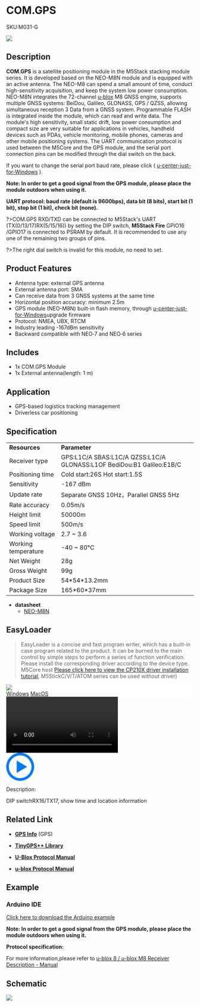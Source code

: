 # COM.GPS

<el-tag effect="plain">SKU:M031-G</el-tag>

<div class="product_pic"><img src="assets/img/product_pics/module/com.x_gps/comx_gps.webp"></div>

## Description

**COM.GPS** is a satellite positioning module in the M5Stack stacking module series. It is developed based on the NEO-M8N module and is equipped with an active antenna. The NEO-M8 can spend a small amount of time, conduct high-sensitivity acquisition, and keep the system low power consumption. NEO-M8N integrates the 72-channel [u-blox](https://www.u-blox.com) M8 GNSS engine, supports multiple GNSS systems: BeiDou, Galileo, GLONASS, GPS / QZSS, allowing simultaneous reception 3 Data from a GNSS system. Programmable FLASH is integrated inside the module, which can read and write data. The module's high sensitivity, small static drift, low power consumption and compact size are very suitable for applications in vehicles, handheld devices such as PDAs, vehicle monitoring, mobile phones, cameras and other mobile positioning systems. The UART communication protocol is used between the M5Core and the GPS module, and the serial port connection pins can be modified through the dial switch on the back.

If you want to change the serial port baud rate, please click ( [u-center-just-for-Windows](https://www.u-blox.com/en/product/u-center-windows) ).

**Note: In order to get a good signal from the GPS module, please place the module outdoors when using it.**

**UART protocol: baud rate (default is 9600bps), data bit (8 bits), start bit (1 bit), stop bit (1 bit), check bit (none).**

?>COM.GPS RXD/TXD can be connected to M5Stack's UART (TX(0/13/17)RX(5/15/16)) by setting the DIP switch, **M5Stack Fire** GPIO16 /GPIO17 is connected to PSRAM by default. It is recommended to use any one of the remaining two groups of pins.

?>The right dial switch is invalid for this module, no need to set.

## Product Features

- Antenna type: external GPS antenna
- External antenna port: SMA
- Can receive data from 3 GNSS systems at the same time
- Horizontal position accuracy: minimum 2.5m
- GPS module (NEO-M8N) built-in flash memory, through [u-center-just-for-Windows](https://www.u-blox.com/en/product/u-center-windows)upgrade firmware
- Protocol: NMEA, UBX, RTCM
- Industry leading -167dBm sensitivity
- Backward compatible with NEO‑7 and NEO‑6 series

## Includes

-  1x COM.GPS Module
-  1x External antenna(length: 1 m)

## Application

- GPS-based logistics tracking management
- Driverless car positioning

## Specification

<table>
   <tr style="font-weight:bold">
      <td>Resources</td>
      <td>Parameter</td>
   </tr>
   <tr>
      <td>Receiver type</td>
      <td>GPS:L1C/A SBAS:L1C/A QZSS:L1C/A GLONASS:L1OF BediDou:B1 Galileo:E1B/C</td>
   </tr>
   <tr>
      <td>Positioning time</td>
      <td>Cold start:26S Hot start:1.5S </td>
   </tr>
   <tr>
      <td>Sensitivity</td>
      <td>-167 dBm</td>
   </tr>
   <tr>
      <td>Update rate</td>
      <td>Separate GNSS 10Hz，Parallel GNSS 5Hz</td>
   </tr>
   <tr>
      <td>Rate accuracy</td>
      <td>0.05m/s</td>
   </tr>
   <tr>
      <td>Height limit</td>
      <td>50000m</td>
   </tr>
   <tr>
      <td>Speed limit</td>
      <td>500m/s</td>
   </tr>
   <tr>
      <td>Working voltage</td>
      <td>2.7 ~ 3.6</td>
   </tr>
   <tr>
      <td>Working temperature</td>
      <td>-40 ~ 80°C</td>
   </tr>
   <tr>
      <td>Net Weight</td>
      <td>28g</td>
   </tr>
   <tr>
      <td>Gross Weight</td>
      <td>99g</td>
   </tr>
   <tr>
      <td>Product Size</td>
      <td>54*54*13.2mm</td>
   </tr>
   <tr>
      <td>Package Size</td>
      <td>165*60*37mm</td>
   </tr>
 </table>

- **datasheet** 
   - [NEO-M8N](https://m5stack.oss-cn-shenzhen.aliyuncs.com/resource/docs/datasheet/module/NEO-M8-FW3_DataSheet_en.pdf)

## EasyLoader

>EasyLoader is a concise and fast program writer, which has a built-in case program related to the product. It can be burned to the main control by simple steps to perform a series of function verification. Please install the corresponding driver according to the device type. M5Core host [Please click here to view the CP210X driver installation tutorial](en/arduino/arduino_development), M5StickC/V/T/ATOM series can be used without driver)

<div class="easyloader-box">
    <div style="background-color:white;">
        <div><img src="https://m5stack.oss-cn-shenzhen.aliyuncs.com/image/easyloader_intro.webp"></div>
        <div class="easyloader-btn">
            <a href="https://m5stack.oss-cn-shenzhen.aliyuncs.com/EasyLoader/Windows/MODULE/EasyLoader_COM_GPS.exe">Windows</a>
            <a href="https://m5stack.oss-cn-shenzhen.aliyuncs.com/EasyLoader/MacOS/MODULE/EasyLoader_COMX_GPS_for_M5Core.dmg">MacOS</a>
        </div>
    </div>
    <div>
        <video id="example_video" controls>
            <source src="https://m5stack.oss-cn-shenzhen.aliyuncs.com/video/Product_example_video/Module/COM.GPS.mp4" type="video/mp4">
        </video>
        <div class="easyloader-mask">
        <a>
            <svg id="play-btn" t="1583228776634" class="icon" viewBox="0 0 1024 1024" version="1.1" xmlns="http://www.w3.org/2000/svg" p-id="4152" width="75" height="75"><path d="M512 0C229.216 0 0 229.216 0 512s229.216 512 512 512 512-229.216 512-512S794.784 0 512 0z m0 928C282.24 928 96 741.76 96 512S282.24 96 512 96s416 186.24 416 416-186.24 416-416 416zM384 288l384 224-384 224z" p-id="4153" fill="#007aff"></path></svg></a>
            <p>Description:</p>
            <p>DIP switchRX16/TX17, show time and location information </p>
        </div>
    </div>
</div>

## Related Link

- **[GPS Info](https://www.u-blox.com/zh/product/neo-m8-series)** (GPS)

- **[TinyGPS++ Library](http://arduiniana.org/libraries/tinygpsplus/)**

- **[U-Blox Protocol Manual](https://m5stack.oss-cn-shenzhen.aliyuncs.com/resource/docs/datasheet/module/u-blox8-M8_ReceiverDescrProtSpec_en.pdf)**

- **[u-blox Protocol Manual](https://m5stack.oss-cn-shenzhen.aliyuncs.com/resource/docs/datasheet/module/u-blox8-M8_ReceiverDescrProtSpec_en.pdf)**

## Example

### Arduino IDE

[Click here to download the Arduino example](https://github.com/m5stack/M5-ProductExampleCodes/tree/master/Module/COMX_GPS)

**Note: In order to get a good signal from the GPS module, please place the module outdoors when using it.**

**Protocol specification:**

For more information,please refer to [u-blox 8 / u-blox M8 Receiver Description - Manual](https://www.u-blox.com/sites/default/files/products/documents/u-blox8-M8_ReceiverDescrProtSpec_%28UBX-13003221%29_Public.pdf)

## Schematic

<img src="assets/img/product_pics/module/com.x_gps/com.x_gps_sch.webp">

<script>

   var purchase_link = '';

   anchor_search(purchase_link);
   scrollFunc();

</script>